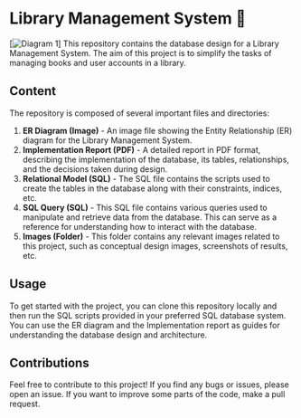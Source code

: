# Library Management System :book:
[![Diagram 1](./ٍER.png)]
This repository contains the database design for a Library Management System. The aim of this project is to simplify the tasks of managing books and user accounts in a library. 

## Content

The repository is composed of several important files and directories:

1. **ER Diagram (Image)** - An image file showing the Entity Relationship (ER) diagram for the Library Management System.
2. **Implementation Report (PDF)** - A detailed report in PDF format, describing the implementation of the database, its tables, relationships, and the decisions taken during design.
3. **Relational Model (SQL)** - The SQL file contains the scripts used to create the tables in the database along with their constraints, indices, etc. 
4. **SQL Query (SQL)** - This SQL file contains various queries used to manipulate and retrieve data from the database. This can serve as a reference for understanding how to interact with the database.
5. **Images (Folder)** - This folder contains any relevant images related to this project, such as conceptual design images, screenshots of results, etc.

## Usage

To get started with the project, you can clone this repository locally and then run the SQL scripts provided in your preferred SQL database system. You can use the ER diagram and the Implementation report as guides for understanding the database design and architecture.

## Contributions

Feel free to contribute to this project! If you find any bugs or issues, please open an issue. If you want to improve some parts of the code, make a pull request.

